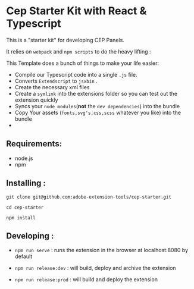# Cep Starter Kit with React & Typescript

This is a "starter kit" for developing CEP Panels.

It relies on `webpack` and `npm scripts` to do the heavy lifting :

This Template does a bunch of things to make your life easier:

- Compile our Typescript code into a single `.js` file.
- Converts `Extendscript`  to `jsxbin` .
- Create the necessary xml files
- Create a `symlink` into the extensions folder so you can test out the extension quickly
- Syncs your `node_modules`(**not** the `dev dependencies`) into the bundle
- Copy Your assets (`fonts,svg's,css,scss` whatever you like) into the bundle
-


## Requirements:

- node.js
- npm

## Installing :

``` shell
git clone git@github.com:adobe-extension-tools/cep-starter.git

cd cep-starter

npm install
```

## Developing :

- `npm run serve` : runs the extension in the browser at localhost:8080 by default

- `npm run release:dev`  : will build, deploy and archive the extension

- `npm run release:prod`  : will build and deploy the extension 

  

